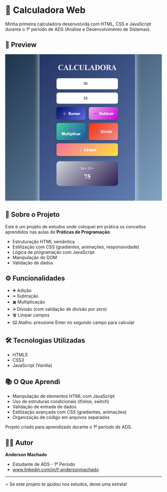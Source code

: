 # 🧮 Calculadora Web

Minha primeira calculadora desenvolvida com HTML, CSS e JavaScript durante o 1º período de ADS (Análise e Desenvolvimento de Sistemas).

## 📸 Preview

![Calculadora](screenshot.png)

## 🎯 Sobre o Projeto

Este é um projeto de estudos onde coloquei em prática os conceitos aprendidos nas aulas de **Práticas de Programação**:

- Estruturação HTML semântica
- Estilização com CSS (gradientes, animações, responsividade)
- Lógica de programação com JavaScript
- Manipulação do DOM
- Validação de dados

## ⚙️ Funcionalidades

- ➕ Adição
- ➖ Subtração
- ✖️ Multiplicação
- ➗ Divisão (com validação de divisão por zero)
- 🗑️ Limpar campos
- ⌨️ Atalho: pressione Enter no segundo campo para calcular

## 🛠️ Tecnologias Utilizadas

- HTML5
- CSS3
- JavaScript (Vanilla)

## 📚 O Que Aprendi

- Manipulação de elementos HTML com JavaScript
- Uso de estruturas condicionais (if/else, switch)
- Validação de entrada de dados
- Estilização avançada com CSS (gradientes, animações)
- Organização de código em arquivos separados

Projeto criado para aprendizado durante o 1º período de ADS.

## 👨‍💻 Autor

**Anderson Machado**
- Estudante de ADS - 1º Período
- www.linkedin.com/in/f-andersonmachado

---

⭐ Se este projeto te ajudou nos estudos, deixe uma estrela!
